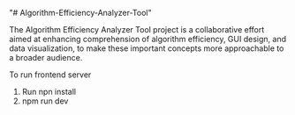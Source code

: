 "# Algorithm-Efficiency-Analyzer-Tool"

The Algorithm Efficiency Analyzer Tool project is a collaborative effort aimed at enhancing comprehension of algorithm efficiency, GUI design, and data visualization, to make these important concepts more approachable to a broader audience.

To run frontend server

1. Run npn install
2. npm run dev
